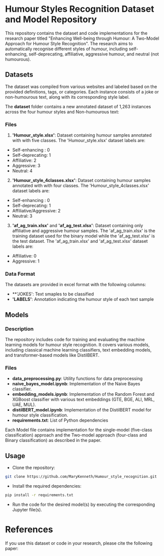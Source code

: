 # Humour Styles Recognition Dataset and Model Repository

This repository contains the dataset and code implementations for the research paper titled "Enhancing Well-being through Humour: A Two-Model Approach for Humour Style Recognition". The research aims to automatically recognise different styles of humour, including self-enhancing, self-deprecating, affiliative, aggressive humour, and neutral (not humourous).

## Datasets
The dataset was compiled from various websites and labeled based on the provided definitions, tags, or categories. Each instance consists of a joke or non-humourous text, along with its corresponding style label.

The **dataset** folder contains a new annotated dataset of 1,263 instances across the four humour styles and Non-humourous text: 

### Files
1. **'Humour_style.xlsx'**: Dataset containing humour samples annotated with with five classes. 
The 'Humour_style.xlsx' dataset labels are:
- Self-enhancing : 0
- Self-deprecating: 1
- Affiliative: 2
- Aggressive: 3
- Neutral: 4

2. **'Humour_style_4classes.xlsx'**: Dataset containing humour samples annotated with with four classes. 
The 'Humour_style_4classes.xlsx' dataset labels are:
- Self-enhancing : 0
- Self-deprecating: 1
- Affiliative/Aggressive: 2
- Neutral: 3

3. **'af_ag_train.xlsx'** and **'af_ag_test.xlsx'**: Dataset containing only affiliative and aggressive humour samples. The 'af_ag_train.xlsx' is the training dataset used for the binary model while the 'af_ag_test.xlsx' is the test dataset. 
The 'af_ag_train.xlsx' and 'af_ag_test.xlsx' dataset labels are:
- Affiliative: 0
- Aggressive: 1

### Data Format
The datasets are provided in excel format with the following columns:
- **'JOKES': Text smaples to be classified
- **'LABELS'**: Annotation indicating the humour style of each text sample

## Models 
### Description
The repository includes code for training and evaluating the machine learning models for humour style recognition. It covers various models, including classical machine learning classifiers, text embedding models, and transformer-based models like DistilBERT.

### Files
- **data_preprocessing.py**: Utility functions for data preprocessing 
- **naive_bayes_model.ipynb**: Implementation of the Naive Bayes classifier.
- **embedding_models.ipynb**: Implementation of the Random Forest and XGBoost classifier with various text embeddings (GTE, BGE, ALI, MRL, UAE, MUL).
- **distilBERT_model.ipynb**: Implementation of the DistilBERT model for humour style classification.
- **requirements.txt**: List of Python dependencies

Each Model file contains implementation for the single-model (five-class classification) approach and the Two-model approach (four-class and Binary classification) as described in the paper. 

## Usage
- Clone the repository:
```bash
git clone https://github.com/MaryKenneth/Humour_style_recognition.git
```

- Install the required dependencies:    
```bash
pip install -r requirements.txt
```
- Run the code for the desired model(s) by executing the corresponding Jupyter file(s).

# References
If you use this dataset or code in your research, please cite the following paper:

